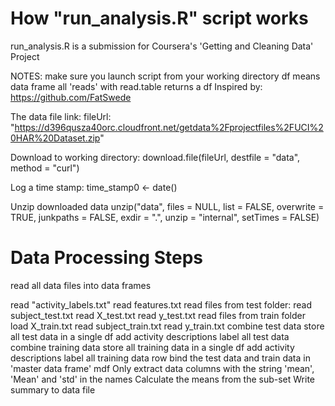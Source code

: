# How "run_analysis.R" script works
run_analysis.R is a submission for Coursera's 'Getting and Cleaning Data' Project

NOTES:
	make sure you launch script from your working directory
	df means data frame
	all 'reads' with read.table returns a df
    Inspired by: https://github.com/FatSwede

The data file link:
fileUrl: "https://d396qusza40orc.cloudfront.net/getdata%2Fprojectfiles%2FUCI%20HAR%20Dataset.zip"

Download to working directory:
download.file(fileUrl, destfile = "data", method = "curl")

Log a time stamp:
time_stamp0 <- date()

Unzip downloaded data
unzip("data", files = NULL, list = FALSE, overwrite = TRUE,
       junkpaths = FALSE, exdir = ".", unzip = "internal",
       setTimes = FALSE)

# Data Processing Steps 
read all data files into data frames

read "activity_labels.txt"
read features.txt
read files from test folder:
read subject_test.txt
read X_test.txt
read y_test.txt
read files from train folder
load X_train.txt
read subject_train.txt
read y_train.txt
combine test data
store all test data in a single df
add activity descriptions
label all test data
combine training data
store all training data in a single df
add activity descriptions
label all training data
row bind the test data and train data in 'master data frame' mdf
Only extract data columns with the string 'mean', 'Mean' and 'std' in the names
Calculate the means from the sub-set
Write summary to data file